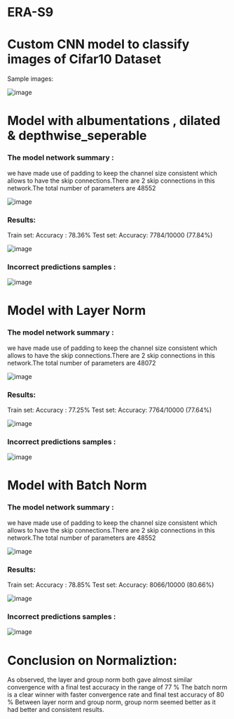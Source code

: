# ERA-S9

# Custom CNN model to classify images of Cifar10 Dataset

Sample images: 

![image](https://github.com/amitdoda1983/ERA-S8/assets/37932202/122eba70-a598-4add-a267-946aaff9da97)


# Model with albumentations , dilated & depthwise_seperable


### The model network summary :

we have made use of padding to keep the channel size consistent which allows to have the skip connections.There are 2 skip connections in this network.The total number of parameters are 48552

![image](https://github.com/amitdoda1983/ERA-S8/assets/37932202/a4f37903-1503-483c-8b6a-32aa4362f65f)


### Results: 
Train set: Accuracy : 78.36%
Test set:  Accuracy: 7784/10000 (77.84%)

![image](https://github.com/amitdoda1983/ERA-S8/assets/37932202/c599a620-b093-44de-bc02-b3d12cadc006)


### Incorrect predictions samples :

![image](https://github.com/amitdoda1983/ERA-S8/assets/37932202/4fcb8290-bc22-40e5-9220-cdc503bd3bae)



# Model with Layer Norm

### The model network summary :

we have made use of padding to keep the channel size consistent which allows to have the skip connections.There are 2 skip connections in this network.The total number of parameters are 48072

![image](https://github.com/amitdoda1983/ERA-S8/assets/37932202/facb418c-ac6f-4a71-8de8-dcb8b428c6f0)



### Results: 
Train set: Accuracy : 77.25%
Test set:  Accuracy: 7764/10000 (77.64%)

![image](https://github.com/amitdoda1983/ERA-S8/assets/37932202/30975dd2-12d4-4b7b-8ca8-da63aaadaa25)


### Incorrect predictions samples :

![image](https://github.com/amitdoda1983/ERA-S8/assets/37932202/da173db8-3917-4415-b848-9c7ac455e30c)



# Model with Batch Norm

### The model network summary :

we have made use of padding to keep the channel size consistent which allows to have the skip connections.There are 2 skip connections in this network.The total number of parameters are 48552

![image](https://github.com/amitdoda1983/ERA-S8/assets/37932202/16a625bc-07af-4857-ab03-45d0f7fdd014)




### Results: 
Train set: Accuracy : 78.85%
Test set:  Accuracy: 8066/10000 (80.66%)

![image](https://github.com/amitdoda1983/ERA-S8/assets/37932202/8bdcff9e-e175-46b6-b83e-074d5b6c9186)


### Incorrect predictions samples :

![image](https://github.com/amitdoda1983/ERA-S8/assets/37932202/28b43c28-dac7-4bf4-924c-1e8be5876e41)


# Conclusion on Normaliztion:
As observed, the layer and group norm both gave almost similar convergence with a final test accuracy in the range of 77 %
The batch norm is a clear winner with faster convergence rate and final test accuracy of 80 %
Between layer norm and group norm, group norm seemed better as it had better and consistent results.
